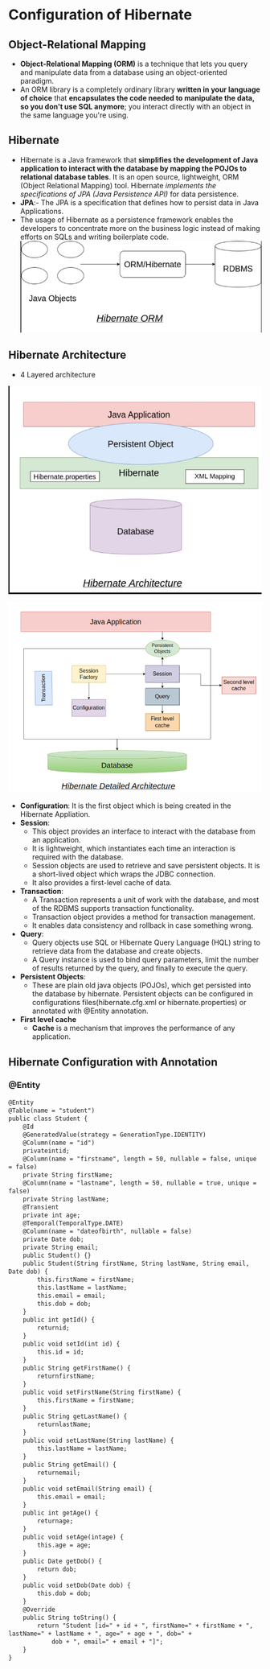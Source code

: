 # Configuration of Hibernate

## Object-Relational Mapping
- **Object-Relational Mapping (ORM)** is a technique that lets you query and manipulate data from a database using an object-oriented paradigm.
- An ORM library is a completely ordinary library **written in your language of choice** that **encapsulates the code needed to manipulate the data, so you don't use SQL anymore**; you interact directly with an object in the same language you're using.

## Hibernate
- Hibernate is a Java framework that **simplifies the development of Java application to interact with the database by mapping the POJOs to relational database tables**. It is an open source, lightweight, ORM (Object Relational Mapping) tool. Hibernate *implements the specifications of JPA (Java Persistence API)* for data persistence.
- **JPA**:- The JPA is a specification that defines how to persist data in Java Applications.
- The usage of Hibernate as a persistence framework enables the developers to concentrate more on the business logic instead of making efforts on SQLs and writing boilerplate code. 
![hibernate](images/hibernate-orm1.png)

## Hibernate Architecture
- 4 Layered architecture

![hibernate-architecture](images/hibernate-architecture1.png)

![hibernate-detailed](images/hibernate-detailed.png)

- **Configuration**: It is the first object which is being created in the Hibernate Appliation. 
- **Session**: 
  - This object provides an interface to interact with the database from an application.
  - It is lightweight, which instantiates each time an interaction is required with the database.
  - Session objects are used to retrieve and save persistent objects. It is a short-lived object which wraps the JDBC connection.
  - It also provides a first-level cache of data. 
- **Transaction**:
  - A Transaction represents a unit of work with the database, and most of the RDBMS supports transaction functionality.
  - Transaction object provides a method for transaction management. 
  - It enables data consistency and rollback in case something wrong.
- **Query**:
  - Query objects use SQL or Hibernate Query Language (HQL) string to retrieve data from the database and create objects.
  - A Query instance is used to bind query parameters, limit the number of results returned by the query, and finally to execute the query.
- **Persistent Objects**:
  - These are plain old java objects (POJOs), which get persisted into the database by hibernate. Persistent objects can be configured in configurations files(hibernate.cfg.xml or hibernate.properties) or annotated with @Entity annotation.
- **First level cache**
  - **Cache** is a mechanism that improves the performance of any application.


## Hibernate Configuration with Annotation

### @Entity

```
@Entity
@Table(name = "student")
public class Student {
    @Id
    @GeneratedValue(strategy = GenerationType.IDENTITY)
    @Column(name = "id")
    privateintid;
    @Column(name = "firstname", length = 50, nullable = false, unique = false)
    private String firstName;
    @Column(name = "lastname", length = 50, nullable = true, unique = false)
    private String lastName;
    @Transient
    private int age;
    @Temporal(TemporalType.DATE)
    @Column(name = "dateofbirth", nullable = false)
    private Date dob;
    private String email;
    public Student() {}
    public Student(String firstName, String lastName, String email, Date dob) {
        this.firstName = firstName;
        this.lastName = lastName;
        this.email = email;
        this.dob = dob;
    }
    public int getId() {
        returnid;
    }
    public void setId(int id) {
        this.id = id;
    }
    public String getFirstName() {
        returnfirstName;
    }
    public void setFirstName(String firstName) {
        this.firstName = firstName;
    }
    public String getLastName() {
        returnlastName;
    }
    public void setLastName(String lastName) {
        this.lastName = lastName;
    }
    public String getEmail() {
        returnemail;
    }
    public void setEmail(String email) {
        this.email = email;
    }
    public int getAge() {
        returnage;
    }
    public void setAge(intage) {
        this.age = age;
    }
    public Date getDob() {
        return dob;
    }
    public void setDob(Date dob) {
        this.dob = dob;
    }
    @Override
    public String toString() {
        return "Student [id=" + id + ", firstName=" + firstName + ", lastName=" + lastName + ", age=" + age + ", dob=" +
            dob + ", email=" + email + "]";
    }
}
```